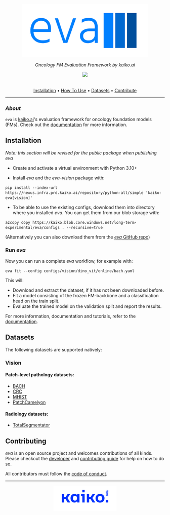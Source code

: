 <div align="center">

<img src="./docs/images/eva-logo.png" width="400">

<br />

_Oncology FM Evaluation Framework by kaiko.ai_


<a href="https://www.apache.org/licenses/LICENSE-2.0">
  <img src="https://img.shields.io/badge/License-Apache%202.0-blue?style=flat-square" />
</a>

<br />
<br />

<p align="center">
  <a href="#installation">Installation</a> •
  <a href="#how-to-use">How To Use</a> •
  <a href="#datasets">Datasets</a> •
  <a href="#contributing">Contribute</a>
</p>

</div>

---

### _About_

`eva` is [kaiko.ai](https://kaiko.ai/)'s evaluation framework for oncology foundation models (FMs). Check out the [documentation](https://kaikoevasandbox.z13.web.core.windows.net/) for more information.


## Installation

*Note: this section will be revised for the public package when publishing eva*

- Create and activate a virtual environment with Python 3.10+

- Install *eva* and the *eva-vision* package with:

```
pip install --index-url https://nexus.infra.prd.kaiko.ai/repository/python-all/simple 'kaiko-eva[vision]'
```

- To be able to use the existing configs, download them into directory where you installed *eva*. You can get them from our blob storage with:

```
azcopy copy https://kaiko.blob.core.windows.net/long-term-experimental/eva/configs . --recursive=true
```

(Alternatively you can also download them from the [*eva* GitHub repo](https://github.com/kaiko-ai/eva/tree/main))

### Run *eva*

Now you can run a complete *eva* workflow, for example with:
```
eva fit --config configs/vision/dino_vit/online/bach.yaml 
```
This will:

 - Download and extract the dataset, if it has not been downloaded before.
 - Fit a model consisting of the frozen FM-backbone and a classification head on the train split.
 - Evaluate the trained model on the validation split and report the results.

For more information, documentation and tutorials, refer to the [documentation](https://kaikoevasandbox.z13.web.core.windows.net/).

## Datasets

The following datasets are supported natively:

### Vision

#### Patch-level pathology datasets:
  - [BACH](./docs/datasets/bach.md)
  - [CRC](./docs/datasets/crc.md)
  - [MHIST](./docs/datasets/mhist.md)
  - [PatchCamelyon](./docs/datasets/patch_camelyon.md)

#### Radiology datasets:
  - [TotalSegmentator](./docs/datasets/total_segmentator.md)

## Contributing

_eva_ is an open source project and welcomes contributions of all kinds. Please checkout the [developer](./docs/DEVELOPER_GUIDE.md) and [contributing guide](./docs/CONTRIBUTING.md) for help on how to do so.

All contributors must follow the [code of conduct](./docs/CODE_OF_CONDUCT.md).

---
<div align="center">
  <img src="./docs/images/kaiko-logo.png" width="200">
</div>
